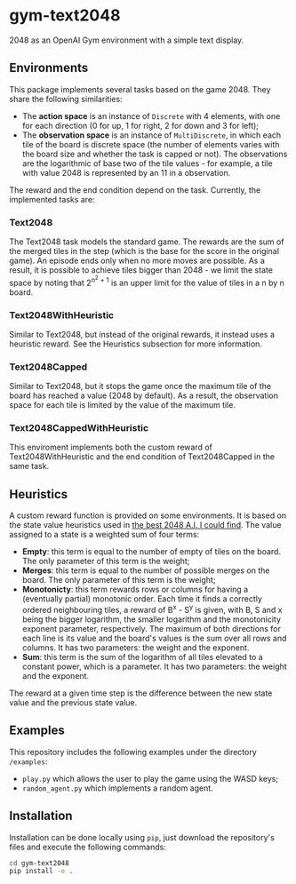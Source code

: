 # gym-text2048

2048 as an OpenAI Gym environment with a simple text display.

## Environments

This package implements several tasks based on the game 2048. They share the following similarities:

* The **action space** is an instance of `Discrete` with 4 elements, with one for each direction (0 for up, 1 for right, 2 for down and 3 for left);
* The **observation space** is an instance of `MultiDiscrete`, in which each tile of the board is discrete space (the number of elements varies with the board size and whether the task is capped or not). The observations are the logarithmic of base two of the tile values - for example, a tile with value 2048 is represented by an 11 in a observation.

The reward and the end condition depend on the task. Currently, the implemented tasks are:

### Text2048

The Text2048 task models the standard game. The rewards are the sum of the merged tiles in the step (which is the base for the score in the original game). An episode ends only when no more moves are possible. As a result, it is possible to achieve tiles bigger than 2048 - we limit the state space by noting that 2<sup>n<sup>2</sup> + 1</sup> is an upper limit for the value of tiles in a n by n board.

### Text2048WithHeuristic

Similar to Text2048, but instead of the original rewards, it instead uses a heuristic reward. See the Heuristics subsection for more information.

### Text2048Capped

Similar to Text2048, but it stops the game once the maximum tile of the board has reached a value (2048 by default). As a result, the observation space for each tile is limited by the value of the maximum tile.

### Text2048CappedWithHeuristic

This enviroment implements both the custom reward of Text2048WithHeuristic and the end condition of Text2048Capped in the same task.

## Heuristics

A custom reward function is provided on some environments. It is based on the state value heuristics used in [the best 2048 A.I. I could find](https://github.com/nneonneo/2048-ai). The value assigned to a state is a weighted sum of four terms:

* **Empty**: this term is equal to the number of empty of tiles on the board. The only parameter of this term is the weight;
* **Merges**: this term is equal to the number of possible merges on the board. The only parameter of this term is the weight;
* **Monotonicty**: this term rewards rows or columns for having a (eventually partial) monotonic order. Each time it finds a correctly ordered neighbouring tiles, a reward of B<sup>x</sup> - S<sup>y</sup> is given, with B, S and x being the bigger logarithm, the smaller logarithm and the monotonicity exponent parameter, respectively. The maximum of both directions for each line is its value and the board's values is the sum over all rows and columns. It has two parameters: the weight and the exponent.
* **Sum**: this term is the sum of the logarithm of all tiles elevated to a constant power, which is a parameter. It has two parameters: the weight and the exponent.

The reward at a given time step is the difference between the new state value and the previous state value.

## Examples

This repository includes the following examples under the directory `/examples`:

* `play.py` which allows the user to play the game using the WASD keys;
* `random_agent.py` which implements a random agent.

## Installation

Installation can be done locally using `pip`, just download the repository's files and execute the following commands:

```bash
cd gym-text2048
pip install -e .
```
